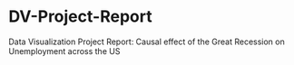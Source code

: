 # DV-Project-Report
Data Visualization Project Report: Causal effect of the Great Recession on Unemployment across the US

